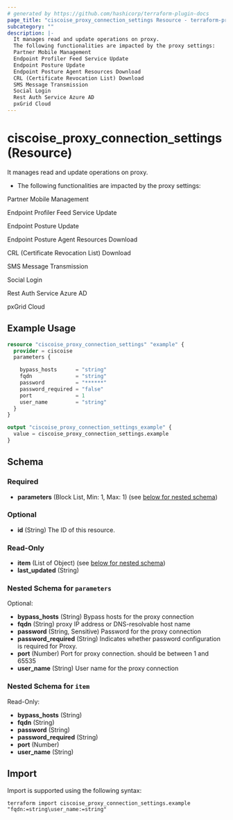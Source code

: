 ```yaml
---
# generated by https://github.com/hashicorp/terraform-plugin-docs
page_title: "ciscoise_proxy_connection_settings Resource - terraform-provider-ciscoise"
subcategory: ""
description: |-
  It manages read and update operations on proxy.
  The following functionalities are impacted by the proxy settings:
  Partner Mobile Management
  Endpoint Profiler Feed Service Update
  Endpoint Posture Update
  Endpoint Posture Agent Resources Download
  CRL (Certificate Revocation List) Download
  SMS Message Transmission
  Social Login
  Rest Auth Service Azure AD
  pxGrid Cloud
---
```


# ciscoise_proxy_connection_settings (Resource)

It manages read and update operations on proxy.

- The following functionalities are impacted by the proxy settings:


Partner Mobile Management

Endpoint Profiler Feed Service Update

Endpoint Posture Update

Endpoint Posture Agent Resources Download

CRL (Certificate Revocation List) Download

SMS Message Transmission

Social Login

Rest Auth Service Azure AD

pxGrid Cloud

## Example Usage

```terraform
resource "ciscoise_proxy_connection_settings" "example" {
  provider = ciscoise
  parameters {

    bypass_hosts      = "string"
    fqdn              = "string"
    password          = "******"
    password_required = "false"
    port              = 1
    user_name         = "string"
  }
}

output "ciscoise_proxy_connection_settings_example" {
  value = ciscoise_proxy_connection_settings.example
}
```

<!-- schema generated by tfplugindocs -->
## Schema

### Required

- **parameters** (Block List, Min: 1, Max: 1) (see [below for nested schema](#nestedblock--parameters))

### Optional

- **id** (String) The ID of this resource.

### Read-Only

- **item** (List of Object) (see [below for nested schema](#nestedatt--item))
- **last_updated** (String)

<a id="nestedblock--parameters"></a>
### Nested Schema for `parameters`

Optional:

- **bypass_hosts** (String) Bypass hosts for the proxy connection
- **fqdn** (String) proxy IP address or DNS-resolvable host name
- **password** (String, Sensitive) Password for the proxy connection
- **password_required** (String) Indicates whether password configuration is required for Proxy.
- **port** (Number) Port for proxy connection. should be between 1 and 65535
- **user_name** (String) User name for the proxy connection


<a id="nestedatt--item"></a>
### Nested Schema for `item`

Read-Only:

- **bypass_hosts** (String)
- **fqdn** (String)
- **password** (String)
- **password_required** (String)
- **port** (Number)
- **user_name** (String)

## Import

Import is supported using the following syntax:

```shell
terraform import ciscoise_proxy_connection_settings.example "fqdn:=string\user_name:=string"
```
